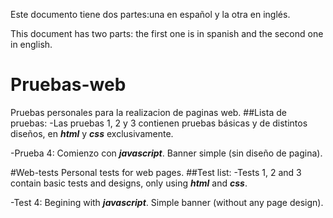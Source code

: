 Este documento tiene dos partes:una en español y la otra en inglés.

This document has two parts: the first one is in spanish and the second one in english.

# Pruebas-web
Pruebas personales para la realizacion de paginas web.
##Lista de pruebas:
-Las pruebas 1, 2 y 3 contienen pruebas básicas y de distintos diseños, en ***html*** y ***css*** exclusivamente.

-Prueba 4: Comienzo con ***javascript***. Banner simple (sin diseño de pagina).

#Web-tests
Personal tests for web pages.
##Test list:
-Tests 1, 2 and 3 contain basic tests and designs, only using ***html*** and ***css***.

-Test 4: Begining with ***javascript***. Simple banner (without any page design).
